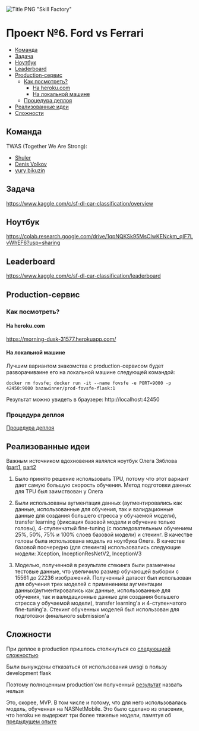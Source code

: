 ![Title PNG "Skill Factory"](/assets/skillfactory_logo.png)
# Проект №6. Ford vs Ferrari

<!-- vim-markdown-toc Redcarpet -->

* [Команда](#команда)
* [Задача](#задача)
* [Ноутбук](#ноутбук)
* [Leaderboard](#leaderboard)
* [Production-сервис](#production-сервис)
    * [Как посмотреть?](#как-посмотреть)
        * [На heroku.com](#на-heroku-com)
        * [На локальной машине](#на-локальной-машине)
    * [Процедура деплоя](#процедура-деплоя)
* [Реализованные идеи](#реализованные-идеи)
* [Сложности](#сложности)

<!-- vim-markdown-toc -->


## Команда

TWAS (Together We Are Strong): 
- [Shuler](https://sfdatasciencecourse.slack.com/archives/D017GFWS42V)
- [Denis Volkov](https://sfdatasciencecourse.slack.com/archives/D01751QRQDR)
- [yury bikuzin](https://sfdatasciencecourse.slack.com/archives/D017E787B7S)

## Задача

https://www.kaggle.com/c/sf-dl-car-classification/overview

## Ноутбук

https://colab.research.google.com/drive/1qpNQKSk95MsCIwKENckm_qIF7LvWhEF6?usp=sharing

## Leaderboard

https://www.kaggle.com/c/sf-dl-car-classification/leaderboard

## Production-сервис

### Как посмотреть?

#### На heroku.com

https://morning-dusk-31577.herokuapp.com/

#### На локальной машине

Лучшим вариантом знакомства с production-сервисом будет разворачиваине его на локальной машине следующей командой:

```
docker rm fovsfe; docker run -it --name fovsfe -e PORT=9000 -p 42450:9000 bazawinner/prod-fovsfe-flask:1
```

Результат можно увидеть в браузере: http://localhost:42450

### Процедура деплоя

[Процедура деплоя](go-to-production.md)

## Реализованные идеи

Важным источником вдохновения являлся ноутбук Олега Зяблова ([part1](https://www.kaggle.com/olegzyablov/classification-using-tpu-and-tf-dataset-part-1), [part2](https://www.kaggle.com/olegzyablov/classification-using-tpu-and-tf-dataset-part-2)

1. Было принято решение использовать TPU, потому что этот вариант дает самую большую скорость обучения. Метод подготовки данных для TPU был заимствован у Олега

2. Были использованы аугментация данных (аугментировались как данные, использованные для обучения, так и валидационные данные для создания большего стресса у обучаемой модели), transfer learning (фиксация базовой модели и обучение только головы), 4-ступенчатый fine-tuning (с последовательным обучением 25%, 50%, 75% и 100% слоев базовой модели) и стекинг. В качестве головы была использована модель из ноутбука Олега. В качестве базовой поочередно (для стекинга) использовались следующие модели: Xception, InceptionResNetV2, InceptionV3

3. Моделью, полученной в результате стекинга были размечены тестовые данные, что увеличило размер обучающей выборки с 15561 до 22236 изображений. Полученный датасет был использован для обучения трех моделей с применением аугментации данных(аугментировались как данные, использованные для обучения, так и валидационные данные для создания большего стресса у обучаемой модели), transfer learning'а и 4-ступенчатого fine-tuning'а. Стекинг обученных моделей был использован для подготовки финального submission'а

## Сложности

При деплое в production пришлось столкнуться со [следующией сложностью](https://www.onooks.com/tensorflow-keras-model-served-by-a-flask-app-uwsgi-gets-stuck-in-model-predict/)

Были вынуждены отказаться от использования uwsgi в пользу development flask

Поэтому полноценным production'ом полученный [результат](https://evening-badlands-35661.herokuapp.com/) назвать нельзя

Это, скорее, МVP. В том числе и потому, что для него использовалась модель, обученная на NASNetMobile. Это было сделано из опасения, что heroku не выдержит три более тяжелые модели, памятуя об [предыдущем опыте](https://github.com/yurybikuzin/skillfactory_rds4_recommendation_challenge)








